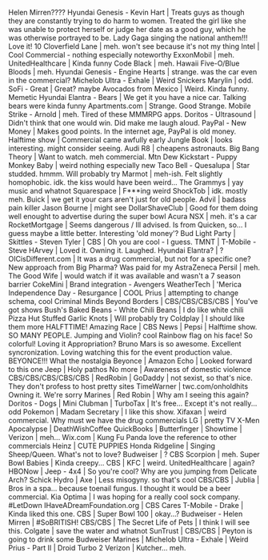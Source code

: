 Helen Mirren????
Hyundai Genesis - Kevin Hart | Treats guys as though they are constantly trying to do harm to women. Treated the girl like she was unable to protect herself or judge her date as a good guy, which he was otherwise portrayed to be.
Lady Gaga singing the national anthem!!! Love it!
10 Cloverfield Lane | meh. won't see because it's not my thing
Intel | Cool Commercial - nothing especially noteworthy
ExxonMobil | meh.
UnitedHealthcare | Kinda funny
Code Black | meh.
Hawaii Five-O/Blue Bloods | meh.
Hyundai Genesis - Engine Hearts | strange. was the car even in the commercial?
Michelob Ultra - Exhale | Weird
Snickers Marylin | odd.
SoFi - Great | Great? maybe
Avocados from Mexico | Weird. Kinda funny. Memetic
Hyundai Elantra - Bears | We get it you have a nice car. Talking bears were kinda funny
Apartments.com | Strange. Good Strange.
Mobile Strike - Arnold | meh. Tired of these MMMRPG apps.
Doritos - Ultrasound | Didn't think that one would win. Did make me laugh aloud.
PayPal - New Money | Makes good points. In the internet age, PayPal is old money.
Halftime show | Commercial came awfully early
Jungle Book | looks interesting. might consider seeing.
Audi R8 | cheapens astronauts.
Big Bang Theory | Want to watch. meh commercial.
Mtn Dew Kickstart - Puppy Monkey Baby | weird nothing especially new
Taco Bell - Quesalupa | Star studded. hmmm. Will probably try
Marmot | meh-ish. Felt slightly homophobic. idk. the kiss would have been weird...
The Grammys | yay music and whatnot
Squarespace | F***ing weird
ShockTob | idk. mostly meh.
Buick | we get it your cars aren't just for old people.
Advil | badass pain killer
Jason Bourne | might see
DollarShaveClub | Good for them doing well enought to advertise during the super bowl
Acura NSX | meh. it's a car
RocketMortgage | Seems dangerous / Ill advised. Is from Quicken, so... I guess maybe a little better. Interesting 'old money'?
Bud Light Party |
Skittles - Steven Tyler |
CBS | Oh you are cool - I guess.
TMNT |
T-Mobile - Steve HArvey | Loved it. Owning it. Laughed.
Hyundai Elantra? | ?
OICisDifferent.com | It was a drug commercial, but not for a specific one? New approach from Big Pharma? Was paid for my AstraZeneca
Persil | meh.
The Good Wife | would watch if it was available and wasn't a 7 season barrier
CokeMini | Brand integration - Avengers
WeatherTech | 'Merica
Independence Day - Resurgance | COOL
Prius | attempting to change schema, cool
Criminal Minds Beyond Borders |
CBS/CBS/CBS/CBS | You've got shows
Bush's Baked Beans - White Chili Beans | I do like white chili
Pizza Hut Stuffed Garlic Knots | Will probably try
Coldplay | I should like them more
HALFTTIME!
Amazing Race |
CBS News |
Pepsi |
Halftime show. SO MANY PEOPLE.
    Jumping and Violin? cool
    Rainbow flag on his face!
    So colorful! Loving it
    Appropriation?
    Bruno Mars is so awesome.
    Excellent syncronization.
    Loving watching this for the event production value.
    BEYONCE!!!
    What the nostalgia
Beyonce |
Amazon Echo | Looked forward to this one
Jeep | Holy pathos
No more | Awareness of domestic violence
CBS/CBS/CBS/CBS/CBS |
RedRobin |
GoDaddy | not sexist, so that's nice. They don't profess to host pretty sites
TimeWarner | twc.com/onholdhits Owning it. We're sorry
Marines |
Red Robin | Why am I seeing this again?
Doritos - Dogs |
Mini Clubman |
TurboTax | It's free... Except it's not really... odd
Pokemon |
Madam Secretary | I like this show.
Xifaxan | weird commercial. Why must we have the drug commercials
LG | pretty TV
X-Men Apocalypse |
DeathWishCoffee QuickBooks |
Butterfinger |
Showtime |
Verizon | meh...
Wix.com | Kung Fu Panda love the reference to other commercials
Heinz | CUTE PUPPIES
Honda Ridgeline | Singing Sheep/Queen. What's not to love?
Budweiser | ?
CBS Scorpion | meh.
Super Bowl Babies | Kinda creepy...
CBS |
KFC | weird.
UnitedHealthcare | again?
HBONow |
Jeep - 4x4 | So you're cool? Why are you jumping from Delicate Arch?
Schick Hydro |
Axe | Less misogyny. so that's cool
CBS/CBS |
Jublia | Bros in a spa... because toenail fungus. I thought it would be a beer commercial.
Kia Optima | I was hoping for a really cool sock company. #LetDown
IHaveADreamFoundation.org | CBS Cares
T-Mobile - Drake | Kinda liked this one.
CBS |
Super Bowl 100 | okay...?
Budweiser - Helen Mirren | #SoBRITISH!
CBS/CBS |
The Secret Life of Pets | I think I will see this.
Colgate | save the water and whatnot
SunTrust |
CBS/CBS |
Peyton is going to drink some Budweiser
Marines |
Michelob Ultra - Exhale | Weird
Prius - Part II |
Droid Turbo 2 Verizon | Kutcher... meh.
